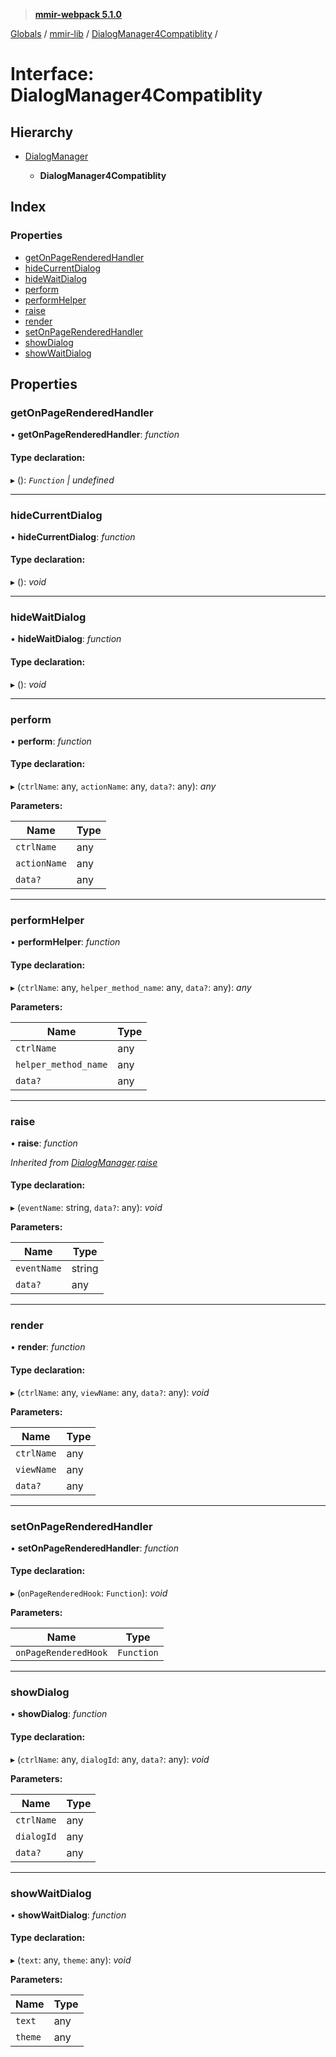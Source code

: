 > **[mmir-webpack 5.1.0](../README.md)**

[Globals](../README.md) / [mmir-lib](../modules/mmir_lib.md) / [DialogManager4Compatiblity](mmir_lib.dialogmanager4compatiblity.md) /

# Interface: DialogManager4Compatiblity

## Hierarchy

* [DialogManager](mmir_lib.dialogmanager.md)

  * **DialogManager4Compatiblity**

## Index

### Properties

* [getOnPageRenderedHandler](mmir_lib.dialogmanager4compatiblity.md#getonpagerenderedhandler)
* [hideCurrentDialog](mmir_lib.dialogmanager4compatiblity.md#hidecurrentdialog)
* [hideWaitDialog](mmir_lib.dialogmanager4compatiblity.md#hidewaitdialog)
* [perform](mmir_lib.dialogmanager4compatiblity.md#perform)
* [performHelper](mmir_lib.dialogmanager4compatiblity.md#performhelper)
* [raise](mmir_lib.dialogmanager4compatiblity.md#raise)
* [render](mmir_lib.dialogmanager4compatiblity.md#render)
* [setOnPageRenderedHandler](mmir_lib.dialogmanager4compatiblity.md#setonpagerenderedhandler)
* [showDialog](mmir_lib.dialogmanager4compatiblity.md#showdialog)
* [showWaitDialog](mmir_lib.dialogmanager4compatiblity.md#showwaitdialog)

## Properties

###  getOnPageRenderedHandler

• **getOnPageRenderedHandler**: *function*

#### Type declaration:

▸ (): *`Function` | undefined*

___

###  hideCurrentDialog

• **hideCurrentDialog**: *function*

#### Type declaration:

▸ (): *void*

___

###  hideWaitDialog

• **hideWaitDialog**: *function*

#### Type declaration:

▸ (): *void*

___

###  perform

• **perform**: *function*

#### Type declaration:

▸ (`ctrlName`: any, `actionName`: any, `data?`: any): *any*

**Parameters:**

Name | Type |
------ | ------ |
`ctrlName` | any |
`actionName` | any |
`data?` | any |

___

###  performHelper

• **performHelper**: *function*

#### Type declaration:

▸ (`ctrlName`: any, `helper_method_name`: any, `data?`: any): *any*

**Parameters:**

Name | Type |
------ | ------ |
`ctrlName` | any |
`helper_method_name` | any |
`data?` | any |

___

###  raise

• **raise**: *function*

*Inherited from [DialogManager](mmir_lib.dialogmanager.md).[raise](mmir_lib.dialogmanager.md#raise)*

#### Type declaration:

▸ (`eventName`: string, `data?`: any): *void*

**Parameters:**

Name | Type |
------ | ------ |
`eventName` | string |
`data?` | any |

___

###  render

• **render**: *function*

#### Type declaration:

▸ (`ctrlName`: any, `viewName`: any, `data?`: any): *void*

**Parameters:**

Name | Type |
------ | ------ |
`ctrlName` | any |
`viewName` | any |
`data?` | any |

___

###  setOnPageRenderedHandler

• **setOnPageRenderedHandler**: *function*

#### Type declaration:

▸ (`onPageRenderedHook`: `Function`): *void*

**Parameters:**

Name | Type |
------ | ------ |
`onPageRenderedHook` | `Function` |

___

###  showDialog

• **showDialog**: *function*

#### Type declaration:

▸ (`ctrlName`: any, `dialogId`: any, `data?`: any): *void*

**Parameters:**

Name | Type |
------ | ------ |
`ctrlName` | any |
`dialogId` | any |
`data?` | any |

___

###  showWaitDialog

• **showWaitDialog**: *function*

#### Type declaration:

▸ (`text`: any, `theme`: any): *void*

**Parameters:**

Name | Type |
------ | ------ |
`text` | any |
`theme` | any |